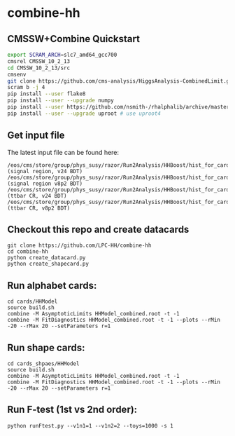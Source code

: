 # combine-hh

## CMSSW+Combine Quickstart
```bash
export SCRAM_ARCH=slc7_amd64_gcc700
cmsrel CMSSW_10_2_13
cd CMSSW_10_2_13/src
cmsenv
git clone https://github.com/cms-analysis/HiggsAnalysis-CombinedLimit.git HiggsAnalysis/CombinedLimit
scram b -j 4
pip install --user flake8
pip install --user --upgrade numpy
pip install --user https://github.com/nsmith-/rhalphalib/archive/master.zip
pip install --user --upgrade uproot # use uproot4
```

## Get input file

The latest input file can be found here: 

```
/eos/cms/store/group/phys_susy/razor/Run2Analysis/HHBoost/hist_for_card/HHTo4BPlots_Run2_BDTv24.root (signal region, v24 BDT)
/eos/cms/store/group/phys_susy/razor/Run2Analysis/HHBoost/hist_for_card/HHTo4BPlots_Run2_BDTv8p2.root (signal region v8p2 BDT)
/eos/cms/store/group/phys_susy/razor/Run2Analysis/HHBoost/hist_for_card/HHTo4BPlots_Run2_ttbarSkim_BDTv24.root  (ttbar CR, v24 BDT)
/eos/cms/store/group/phys_susy/razor/Run2Analysis/HHBoost/hist_for_card/HHTo4BPlots_Run2_ttbarSkim_BDTv8p2.root (ttbar CR, v8p2 BDT)
```

## Checkout this repo and create datacards
```
git clone https://github.com/LPC-HH/combine-hh
cd combine-hh
python create_datacard.py
python create_shapecard.py
```

## Run alphabet cards:
```
cd cards/HHModel
source build.sh
combine -M AsymptoticLimits HHModel_combined.root -t -1
combine -M FitDiagnostics HHModel_combined.root -t -1 --plots --rMin -20 --rMax 20 --setParameters r=1
```


## Run shape cards:
```
cd cards_shpaes/HHModel
source build.sh
combine -M AsymptoticLimits HHModel_combined.root -t -1
combine -M FitDiagnostics HHModel_combined.root -t -1 --plots --rMin -20 --rMax 20 --setParameters r=1
```

## Run F-test (1st vs 2nd order):
```
python runFtest.py --v1n1=1 --v1n2=2 --toys=1000 -s 1
```
